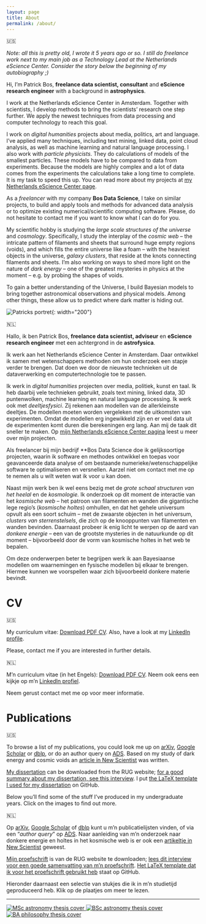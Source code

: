 ```yaml
---
layout: page
title: About
permalink: /about/
---
```


🇺🇸

*Note: all this is pretty old, I wrote it 5 years ago or so. I still do freelance work next to my main job as a Technology Lead at the Netherlands eScience Center. Consider the story below the beginning of my autobiography ;)*

Hi, I’m Patrick Bos, **freelance data scientist, consultant** and **eScience research engineer** with a background in **astrophysics**.

I work at the Netherlands eScience Center in Amsterdam. Together with scientists, I develop methods to bring the scientists’ research one step further. We apply the newest techniques from data processing and computer technology to reach this goal.

I work on *digital humanities* projects about media, politics, art and language. I’ve applied many techniques, including text mining, linked data, point cloud analysis, as well as machine learning and natural language processing. I also work with *particle physicists*. They do calculations of models of the smallest particles. These models have to be compared to data from experiments. Because the models are highly complex and a lot of data comes from the experiments the calculations take a long time to complete. It is my task to speed this up. You can read more about my projects at [my Netherlands eScience Center page](http://www.esciencecenter.nl/profile/patrick-bos "my NLeSC page").

As a *freelancer* with my company **Bos Data Science**, I take on similar projects, to build and apply tools and methods for advanced data analysis or to optimize existing numerical/scientific computing software. Please, do not hesitate to contact me if you want to know what I can do for you.

My scientific hobby is studying the *large scale structures of the universe* and *cosmology*. Specifically, I study the interplay of the *cosmic web* – the intricate pattern of filaments and sheets that surround huge empty regions (voids), and which fills the entire universe like a foam – with the heaviest objects in the universe, *galaxy clusters*, that reside at the knots connecting filaments and sheets. I’m also working on ways to shed more light on the nature of *dark energy* – one of the greatest mysteries in physics at the moment – e.g. by probing the shapes of voids.

To gain a better understanding of the Universe, I build Bayesian models to bring together astronomical observations and physical models. Among other things, these allow us to predict where dark matter is hiding out.

![Patricks portret](/wp-content/uploads/2022/05/portret.jpg){: width="200"}

🇳🇱

Hallo, ik ben Patrick Bos, **freelance data scientist, adviseur** en **eScience research engineer** met een achtergrond in de **astrofysica**.

Ik werk aan het Netherlands eScience Center in Amsterdam. Daar ontwikkel ik samen met wetenschappers methoden om hun onderzoek een stapje verder te brengen. Dat doen we door de nieuwste technieken uit de dataverwerking en computertechnologie toe te passen.

Ik werk in *digital humanities* projecten over media, politiek, kunst en taal. Ik heb daarbij vele technieken gebruikt, zoals text mining, linked data, 3D puntenwolken, machine learning en natural language processing. Ik werk ook met *deeltjesfysici*. Zij rekenen aan modellen van de allerkleinste deeltjes. De modellen moeten worden vergeleken met de uitkomsten van experimenten. Omdat de modellen erg ingewikkeld zijn en er veel data uit de experimenten komt duren die berekeningen erg lang. Aan mij de taak dit sneller te maken. Op [mijn Netherlands eScience Center pagina](http://www.esciencecenter.nl/profile/patrick-bos "mijn NLeSC pagina") leest u meer over mijn projecten.

Als freelancer bij mijn bedrijf **Bos Data Science doe ik gelijksoortige projecten, waarin ik software en methodes ontwikkel en toepas voor geavanceerde data analyse of om bestaande numerieke/wetenschappelijke software te optimaliseren en versnellen. Aarzel niet om contact met me op te nemen als u wilt weten wat ik voor u kan doen.

Naast mijn werk ben ik wel eens bezig met de *grote schaal structuren van het heelal* en de *kosmologie.* Ik onderzoek op dit moment de interactie van het *kosmische web* – het patroon van filamenten en wanden die gigantische lege regio’s (*kosmische* *holtes*) omhullen, en dat het gehele universum opvult als een soort schuim – met de zwaarste objecten in het universum, *clusters van sterrenstelsels*, die zich op de knooppunten van filamenten en wanden bevinden. Daarnaast probeer ik enig licht te werpen op de aard van *donkere energie* – een van de grootste mysteries in de natuurkunde op dit moment – bijvoorbeeld door de vorm van kosmische holtes in het web te bepalen.

Om deze onderwerpen beter te begrijpen werk ik aan Bayesiaanse modellen om waarnemingen en fysische modellen bij elkaar te brengen. Hiermee kunnen we voorspellen waar zich bijvoorbeeld donkere materie bevindt.

# CV

🇺🇸

My curriculum vitae: [Download PDF CV](/wp-content/uploads/2014/02/CV_20140211.pdf). Also, have a look at my [LinkedIn profile](http://www.linkedin.com/in/egpbos).

Please, contact me if you are interested in further details.

🇳🇱

M’n curriculum vitae (in het Engels): [Download PDF CV](/wp-content/uploads/2014/02/CV_20140211.pdf). Neem ook eens een kijkje op m’n [LinkedIn profiel](http://www.linkedin.com/in/egpbos).

Neem gerust contact met me op voor meer informatie.

# Publications

🇺🇸

To browse a list of my publications, you could look me up on [arXiv](http://arxiv.org/find/astro-ph/1/au:+Bos_E/0/1/0/all/0/1 "My articles on arXiv"), [Google Scholar](http://scholar.google.nl/citations?user=3Le2IcUAAAAJ "My articles on Google Scholar") or [dblp](http://dblp.uni-trier.de/pers/hd/b/Bos:E=_G=_Patrick "My articles on dblp"), or do an author query on [ADS](http://adsabs.harvard.edu/cgi-bin/nph-abs_connect?return_req=no_params&author=Bos,%20E.%20G.%20Patrick&db_key=PRE&db_key=AST&start_year=2011&start_mon=10). Based on my study of dark energy and cosmic voids an [article in New Scientist](<http://www.newscientist.com/article/mg21628924.100-dark-energy-hints-hidden-in-cosmic-voids.html >) was written.

[My dissertation](http://hdl.handle.net/11370/0f7c3d17-9661-4b9f-a27c-dfac2990b844) can be downloaded from the RUG website; [for a good summary about my dissertation, see this interview](http://www.rug.nl/sciencelinx/nieuws/2016/11/20161129_bos). I put [the LaTeX template I used for my dissertation](https://github.com/egpbos/rug_phd_thesis_template) on GitHub.

Below you’ll find some of the stuff I’ve produced in my undergraduate years. Click on the images to find out more.

🇳🇱

Op [arXiv](http://arxiv.org/find/astro-ph/1/au:+Bos_E/0/1/0/all/0/1 "My articles on arXiv"), [Google Scholar](http://scholar.google.nl/citations?user=3Le2IcUAAAAJ "My articles on Google Scholar") of [dblp](http://dblp.uni-trier.de/pers/hd/b/Bos:E=_G=_Patrick "Mijn artikelen op dblp") kunt u m’n publicatielijsten vinden, of via een “*author query*” op [ADS](http://adsabs.harvard.edu/cgi-bin/nph-abs_connect?return_req=no_params&author=Bos,%20E.%20G.%20Patrick&db_key=PRE&db_key=AST&start_year=2011&start_mon=10 "Author query on ADS"). Naar aanleiding van m’n onderzoek naar donkere energie en holtes in het kosmische web is er ook een [artikeltje in New Scientist](<http://www.newscientist.com/article/mg21628924.100-dark-energy-hints-hidden-in-cosmic-voids.html >) geweest.

[Mijn proefschrift](http://hdl.handle.net/11370/0f7c3d17-9661-4b9f-a27c-dfac2990b844) is van de RUG website te downloaden; [lees dit interview voor een goede samenvatting van m’n proefschrift](http://www.rug.nl/sciencelinx/nieuws/2016/11/20161129_bos). [Het LaTeX template dat ik voor het proefschrift gebruikt heb](https://github.com/egpbos/rug_phd_thesis_template) staat op GitHub.

Hieronder daarnaast een selectie van stukjes die ik in m’n studietijd geproduceerd heb. Klik op de plaatjes om meer te lezen.

---

[ ![MSc astronomy thesis cover](/wp-content/uploads/2012/06/GO.png) ](https://www.astro.rug.nl/~pbos/GOthesis.pdf "Download MSc astronomy thesis PDF file")
[![BSc astronomy thesis cover](/wp-content/uploads/2012/06/KO.png)](https://www.astro.rug.nl/~pbos/KOthesis.pdf "Download BSc astronomy thesis PDF file")
[![BA philosophy thesis cover](/wp-content/uploads/2012/06/filoscriptie.png)](https://www.astro.rug.nl/~pbos/filoBAthesis.pdf "Download BA philosophy thesis PDF file")